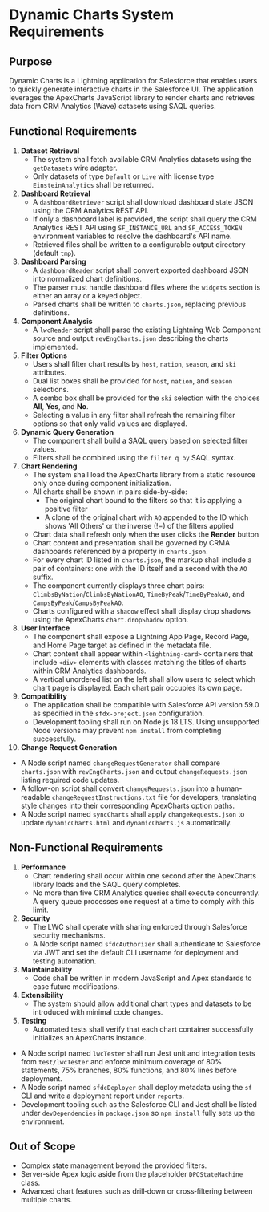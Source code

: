 # Dynamic Charts System Requirements

## Purpose

Dynamic Charts is a Lightning application for Salesforce that enables users to quickly generate interactive charts in the Salesforce UI. The application leverages the ApexCharts JavaScript library to render charts and retrieves data from CRM Analytics (Wave) datasets using SAQL queries.

## Functional Requirements

1. **Dataset Retrieval**
   - The system shall fetch available CRM Analytics datasets using the `getDatasets` wire adapter.
   - Only datasets of type `Default` or `Live` with license type `EinsteinAnalytics` shall be returned.
2. **Dashboard Retrieval**
   - A `dashboardRetriever` script shall download dashboard state JSON using the CRM Analytics REST API.
   - If only a dashboard label is provided, the script shall query the CRM Analytics REST API using `SF_INSTANCE_URL` and `SF_ACCESS_TOKEN` environment variables to resolve the dashboard's API name.
   - Retrieved files shall be written to a configurable output directory (default `tmp`).
3. **Dashboard Parsing**
   - A `dashboardReader` script shall convert exported dashboard JSON into normalized chart definitions.
   - The parser must handle dashboard files where the `widgets` section is either an array or a keyed object.
   - Parsed charts shall be written to `charts.json`, replacing previous definitions.
4. **Component Analysis**
   - A `lwcReader` script shall parse the existing Lightning Web Component source and output `revEngCharts.json` describing the charts implemented.
5. **Filter Options**
   - Users shall filter chart results by `host`, `nation`, `season`, and `ski` attributes.
   - Dual list boxes shall be provided for `host`, `nation`, and `season` selections.
   - A combo box shall be provided for the `ski` selection with the choices **All**, **Yes**, and **No**.
   - Selecting a value in any filter shall refresh the remaining filter options so that only valid values are displayed.
6. **Dynamic Query Generation**
   - The component shall build a SAQL query based on selected filter values.
   - Filters shall be combined using the `filter q by` SAQL syntax.
7. **Chart Rendering**
   - The system shall load the ApexCharts library from a static resource only once during component initialization.
   - All charts shall be shown in pairs side-by-side:
     - The original chart bound to the filters so that it is applying a positive filter
     - A clone of the original chart with `AO` appended to the ID which shows 'All Others' or the inverse (!=) of the filters applied
   - Chart data shall refresh only when the user clicks the **Render** button
   - Chart content and presentation shall be governed by CRMA dashboards referenced by a property in `charts.json`.
   - For every chart ID listed in `charts.json`, the markup shall include a pair of containers: one with the ID itself and a second with the `AO` suffix.
   - The component currently displays three chart pairs: `ClimbsByNation`/`ClimbsByNationAO`, `TimeByPeak`/`TimeByPeakAO`, and `CampsByPeak`/`CampsByPeakAO`.
   - Charts configured with a `shadow` effect shall display drop shadows using the ApexCharts `chart.dropShadow` option.
8. **User Interface**
   - The component shall expose a Lightning App Page, Record Page, and Home Page target as defined in the metadata file.
   - Chart content shall appear within `<lightning-card>` containers that include `<div>` elements with classes matching the titles of charts within CRM Analytics dashboards.
   - A vertical unordered list on the left shall allow users to select which chart page is displayed. Each chart pair occupies its own page.
9. **Compatibility**
   - The application shall be compatible with Salesforce API version 59.0 as specified in the `sfdx-project.json` configuration.
   - Development tooling shall run on Node.js 18 LTS. Using unsupported Node versions may prevent `npm install` from completing successfully.
10. **Change Request Generation**

- A Node script named `changeRequestGenerator` shall compare `charts.json` with `revEngCharts.json` and output `changeRequests.json` listing required code updates.
- A follow-on script shall convert `changeRequests.json` into a human-readable `changeRequestInstructions.txt` file for developers, translating style changes into their corresponding ApexCharts option paths.
- A Node script named `syncCharts` shall apply `changeRequests.json` to update `dynamicCharts.html` and `dynamicCharts.js` automatically.

## Non‑Functional Requirements

1. **Performance**
   - Chart rendering shall occur within one second after the ApexCharts library loads and the SAQL query completes.
   - No more than five CRM Analytics queries shall execute concurrently. A query queue processes one request at a time to comply with this limit.
2. **Security**
   - The LWC shall operate with sharing enforced through Salesforce security mechanisms.
   - A Node script named `sfdcAuthorizer` shall authenticate to Salesforce via JWT and set the default CLI username for deployment and testing automation.
3. **Maintainability**
   - Code shall be written in modern JavaScript and Apex standards to ease future modifications.
4. **Extensibility**
   - The system should allow additional chart types and datasets to be introduced with minimal code changes.
5. **Testing**
   - Automated tests shall verify that each chart container successfully initializes an ApexCharts instance.
- A Node script named `lwcTester` shall run Jest unit and integration tests from `test/lwcTester` and enforce minimum coverage of 80% statements, 75% branches, 80% functions, and 80% lines before deployment.
- A Node script named `sfdcDeployer` shall deploy metadata using the `sf` CLI and write a deployment report under `reports`.
- Development tooling such as the Salesforce CLI and Jest shall be listed under `devDependencies` in `package.json` so `npm install` fully sets up the environment.

## Out of Scope

- Complex state management beyond the provided filters.
- Server-side Apex logic aside from the placeholder `DPOStateMachine` class.
- Advanced chart features such as drill‑down or cross‑filtering between multiple charts.
